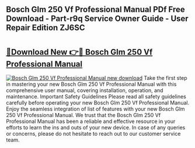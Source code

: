 ## Bosch Glm 250 Vf Professional Manual PDf Free Download - Part-r9q Service Owner Guide - User Repair Edition ZJ6SC

# <h2><a href="http://cf13682.oget.top/?id=Bosch+Glm+250+Vf+Professional+Manual">🔗Download New 👉🔴 Bosch Glm 250 Vf Professional Manual</a></h2>

[![Bosch Glm 250 Vf Professional Manual new download](https://i.imgur.com/5g1atiW.png)](http://cf13682.oget.top/?id=Bosch+Glm+250+Vf+Professional+Manual)
Take the first step in mastering your new Bosch Glm 250 Vf Professional Manual with this comprehensive user manual, covering installation, operation, and maintenance. Important Safety Guidelines Please read all safety guidelines carefully before operating your new Bosch Glm 250 Vf Professional Manual. Enjoy the seamless integration of list of features with your new Bosch Glm 250 Vf Professional Manual. We trust that the Bosch Glm 250 Vf Professional Manual has been a reliable and effective resource in your efforts to learn the ins and outs of your new device. In case of any queries or concerns, please do not hesitate to reach out to our customer service team.

